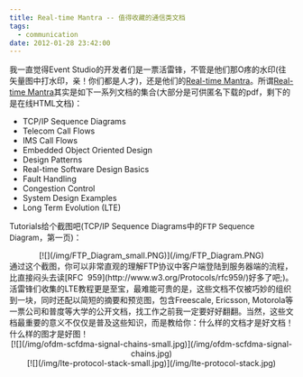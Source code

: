 ```yaml
---
title: Real-time Mantra -- 值得收藏的通信类文档
tags:
  - communication
date: 2012-01-28 23:42:00
---
```


我一直觉得Event Studio的开发者们是一票活雷锋，不管是他们那O疼的水印(往矢量图中打水印，亲！你们都是人才)，还是他们的[Real-time Mantra](http://www.eventhelix.com/RealtimeMantra/)。所谓[Real-time Mantra](http://rrurl.cn/cMNegR)其实是如下一系列文档的集合(大部分是可供匿名下载的pdf，剩下的是在线HTML文档)：

*   TCP/IP Sequence Diagrams
*   Telecom Call Flows
*   IMS Call Flows
*   Embedded Object Oriented Design
*   Design Patterns
*   Real-time Software Design Basics
*   Fault Handling
*   Congestion Control
*   System Design Examples
*   Long Term Evolution (LTE)
	
Tutorials给个截图吧(TCP/IP Sequence Diagrams中的<span style="font-size: 10.0pt;">FTP Sequence Diagram</span>，第一页)：
<div class="separator" style="clear: both; text-align: center;">[![](/img/FTP_Diagram_small.PNG)](/img/FTP_Diagram.PNG)</div>通过这个截图，你可以非常直观的理解FTP协议中客户端登陆到服务器端的流程，比直接闷头去读[RFC&nbsp; 959](http://www.w3.org/Protocols/rfc959/)好多了吧;)。活雷锋们收集的LTE教程更是至宝，最难能可贵的是，这些文档不仅被巧妙的组织到一块，同时还配以简短的摘要和预览图，包含Freescale,  Ericsson,  Motorola等一票公司和普度等大学的公开文档，找工作之前我一定要好好翻翻。当然，这些文档最重要的意义不仅仅是普及这些知识，而是教给你：什么样的文档才是好文档！什么样的图才是好图！
<div class="separator" style="clear: both; text-align: center;">[![](/img/ofdm-scfdma-signal-chains-small.jpg)](/img/ofdm-scfdma-signal-chains.jpg)</div>
<div class="separator" style="clear: both; text-align: center;">[![](/img/lte-protocol-stack-small.jpg)](/img/lte-protocol-stack.jpg)</div>
